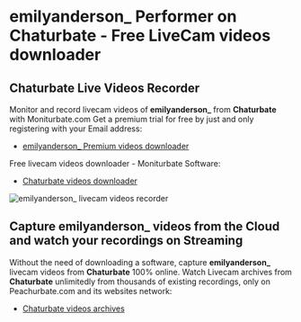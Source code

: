# emilyanderson_ Performer on Chaturbate - Free LiveCam videos downloader

## Chaturbate Live Videos Recorder

Monitor and record livecam videos of **emilyanderson_** from **Chaturbate** with Moniturbate.com
Get a premium trial for free by just and only registering with your Email address:
* [emilyanderson_ Premium videos downloader](https://moniturbate.com/request-demo-licence-key.html)

Free livecam videos downloader - Moniturbate Software:
* [Chaturbate videos downloader](https://moniturbate.com/moniturbate-download-software.html)

![emilyanderson_ livecam videos recorder](https://peachurnet.com/templates/moniturbate-software.png)


## Capture emilyanderson_ videos from the Cloud and watch your recordings on Streaming

Without the need of downloading a software, capture **emilyanderson_** livecam videos from **Chaturbate** 100% online.
Watch Livecam archives from **Chaturbate** unlimitedly from thousands of existing recordings, only on Peachurbate.com and its websites network:
* [Chaturbate videos archives](https://peachurnet.com/)